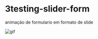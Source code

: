 # 3testing-slider-form
animação de formulario em formato de slide

![gif](https://im2.ezgif.com/tmp/ezgif-2-a805d0c399.gif)

